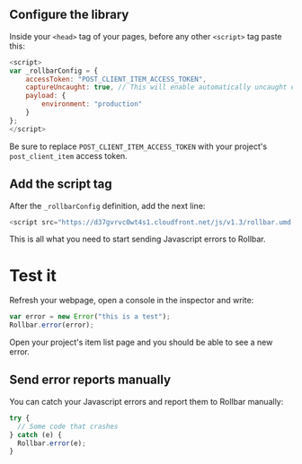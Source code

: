## Configure the library

Inside your `<head>` tag of your pages, before any other `<script>` tag paste this:

```javascript
<script>
var _rollbarConfig = {
    accessToken: "POST_CLIENT_ITEM_ACCESS_TOKEN",
    captureUncaught: true, // This will enable automatically uncaught errors reporting
    payload: {
        environment: "production"
    }
};
</script>
```

Be sure to replace `POST_CLIENT_ITEM_ACCESS_TOKEN` with your project's `post_client_item` access token.

## Add the script tag

After the `_rollbarConfig` definition, add the next line:

```javascript
<script src="https://d37gvrvc0wt4s1.cloudfront.net/js/v1.3/rollbar.umd.nojson.min.js"></script>
```

This is all what you need to start sending Javascript errors to Rollbar.

# Test it

Refresh your webpage, open a console in the inspector and write:

```javascript
var error = new Error("this is a test");
Rollbar.error(error);
```

Open your project's item list page and you should be able to see a new error.

## Send error reports manually

You can catch your Javascript errors and report them to Rollbar manually:

```javascript
try {
  // Some code that crashes
} catch (e) {
  Rollbar.error(e);
}
```